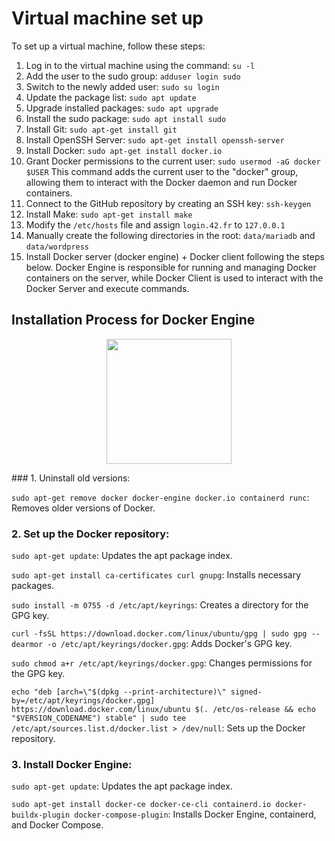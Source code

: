 # Virtual machine set up

To set up a virtual machine, follow these steps:

1. Log in to the virtual machine using the command: `su -l`
2. Add the user to the sudo group: `adduser login sudo`
3. Switch to the newly added user: `sudo su login`
4. Update the package list: `sudo apt update`
5. Upgrade installed packages: `sudo apt upgrade`
6. Install the sudo package: `sudo apt install sudo`
7. Install Git: `sudo apt-get install git`
8. Install OpenSSH Server: `sudo apt-get install openssh-server`
9. Install Docker: `sudo apt-get install docker.io`
10. Grant Docker permissions to the current user: `sudo usermod -aG docker $USER`
    This command adds the current user to the "docker" group, allowing them to interact with the Docker daemon and run Docker containers.
11. Connect to the GitHub repository by creating an SSH key: `ssh-keygen`
12. Install Make: `sudo apt-get install make`
13. Modify the `/etc/hosts` file and assign `login.42.fr` to `127.0.0.1`
14. Manually create the following directories in the root: `data/mariadb` and `data/wordpress`
15. Install Docker server (docker engine) + Docker client following the steps below.  Docker Engine is responsible for running and managing Docker containers on the server, while Docker Client is used to interact with the Docker Server and execute commands.

## Installation Process for Docker Engine
<p align="center">
	<img src="https://jolicode.com/media/original/2013/10/homepage-docker-logo.png" width="200">
</p>
### 1. Uninstall old versions:

`sudo apt-get remove docker docker-engine docker.io containerd runc`: Removes older versions of Docker.

### 2. Set up the Docker repository:

`sudo apt-get update`: Updates the apt package index.

`sudo apt-get install ca-certificates curl gnupg`: Installs necessary packages.

`sudo install -m 0755 -d /etc/apt/keyrings`: Creates a directory for the GPG key.

`curl -fsSL https://download.docker.com/linux/ubuntu/gpg | sudo gpg --dearmor -o /etc/apt/keyrings/docker.gpg`: Adds Docker's GPG key.

`sudo chmod a+r /etc/apt/keyrings/docker.gpg`: Changes permissions for the GPG key.

`echo "deb [arch=\"$(dpkg --print-architecture)\" signed-by=/etc/apt/keyrings/docker.gpg] https://download.docker.com/linux/ubuntu $(. /etc/os-release && echo "$VERSION_CODENAME") stable" | sudo tee /etc/apt/sources.list.d/docker.list > /dev/null`: Sets up the Docker repository.

### 3. Install Docker Engine:

`sudo apt-get update`: Updates the apt package index.

`sudo apt-get install docker-ce docker-ce-cli containerd.io docker-buildx-plugin docker-compose-plugin`: Installs Docker Engine, containerd, and Docker Compose.
